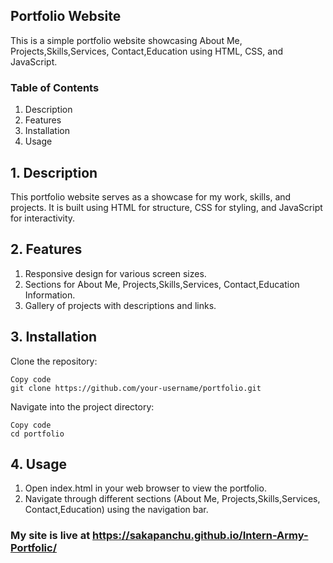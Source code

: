 ## Portfolio Website

This is a simple portfolio website showcasing About Me, Projects,Skills,Services, Contact,Education using HTML, CSS, and JavaScript.

### Table of Contents

1. Description
2. Features
3. Installation
4. Usage

## 1. Description

This portfolio website serves as a showcase for my work, skills, and projects. It is built using HTML for structure, CSS for styling, and JavaScript for interactivity.

## 2. Features

1. Responsive design for various screen sizes.
2. Sections for About Me, Projects,Skills,Services, Contact,Education Information.
3. Gallery of projects with descriptions and links.
   
## 3. Installation

Clone the repository:

    Copy code
    git clone https://github.com/your-username/portfolio.git
    
Navigate into the project directory:


    Copy code
    cd portfolio
    
## 4. Usage

1. Open index.html in your web browser to view the portfolio.
2. Navigate through different sections (About Me, Projects,Skills,Services, Contact,Education) using the navigation bar.

### My site is live at https://sakapanchu.github.io/Intern-Army-Portfolic/
